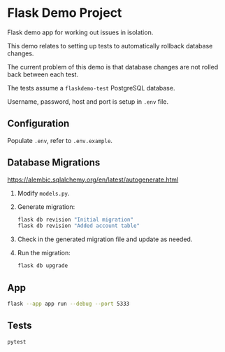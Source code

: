 # Flask Demo Project

Flask demo app for working out issues in isolation.

This demo relates to setting up tests to automatically rollback database changes.

The current problem of this demo is that database changes are not rolled back between each test.

The tests assume a `flaskdemo-test` PostgreSQL database.

Username, password, host and port is setup in `.env` file.

## Configuration

Populate `.env`, refer to `.env.example`.

## Database Migrations

https://alembic.sqlalchemy.org/en/latest/autogenerate.html

1. Modify `models.py`.

2. Generate migration:

    ```sh
    flask db revision "Initial migration"
    flask db revision "Added account table"
    ```

3. Check in the generated migration file and update as needed.

4. Run the migration:

    ```sh
    flask db upgrade
    ```

## App

```sh
flask --app app run --debug --port 5333
```

## Tests

```sh
pytest
```
